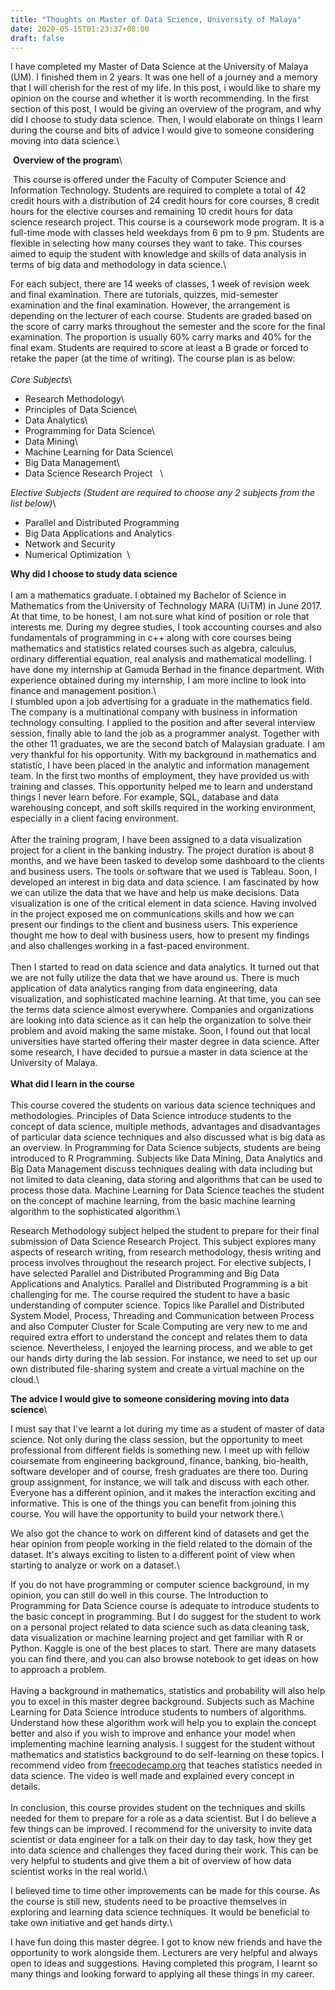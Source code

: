 ```yaml
---
title: "Thoughts on Master of Data Science, University of Malaya"
date: 2020-05-15T01:23:37+08:00
draft: false
---
```


I have completed my Master of Data Science at the University of Malaya (UM). I finished them in 2 years. It was one hell of a journey and a memory that I will cherish for the rest of my life. In this post, i would like to share my opinion on the course and whether it is worth recommending. In the first section of this post, I would be giving an overview of the program, and why did I choose to study data science. Then, I would elaborate on things I learn during the course and bits of advice I would give to someone considering moving into data science.\

 **Overview of the program**\

 This course is offered under the Faculty of Computer Science and Information Technology. Students are required to complete a total of 42 credit hours with a distribution of 24 credit hours for core courses, 8 credit hours for the elective courses and remaining 10 credit hours for data science research project. This course is a coursework mode program. It is a full-time mode with classes held weekdays from 6 pm to 9 pm. Students are flexible in selecting how many courses they want to take. This courses aimed to equip the student with knowledge and skills of data analysis in terms of big data and methodology in data science.\

For each subject, there are 14 weeks of classes, 1 week of revision week and final examination. There are tutorials, quizzes, mid-semester examination and the final examination. However, the arrangement is depending on the lecturer of each course. Students are graded based on the score of carry marks throughout the semester and the score for the final examination. The proportion is usually 60% carry marks and 40% for the final exam. Students are required to score at least a B grade or forced to retake the paper (at the time of writing). The course plan is as below:
 \
\
*Core Subjects*\

- Research Methodology\
- Principles of Data Science\
- Data Analytics\
- Programming for Data Science\
- Data Mining\
- Machine Learning for Data Science\
- Big Data Management\
- Data Science Research Project
 
\

*Elective Subjects (Student are required to choose any 2 subjects from the list below)*\

- Parallel and Distributed Programming
- Big Data Applications and Analytics
- Network and Security
- Numerical Optimization
 \

**Why did I choose to study data science**\
 \
I am a mathematics graduate. I obtained my Bachelor of Science in Mathematics from the University of Technology MARA (UiTM) in June 2017. At that time, to be honest, I am not sure what kind of position or role that interests me. During my degree studies, I took accounting courses and also fundamentals of programming in c++ along with core courses being mathematics and statistics related courses such as algebra, calculus, ordinary differential equation, real analysis and mathematical modelling. I have done my internship at Gamuda Berhad in the finance department. With experience obtained during my internship, I am more incline to look into finance and management position.\ 
 \
I stumbled upon a job advertising for a graduate in the mathematics field. The company is a multinational company with business in information technology consulting. I applied to the position and after several interview session, finally able to land the job as a programmer analyst. Together with the other 11 graduates, we are the second batch of Malaysian graduate. I am very thankful for his opportunity. With my background in mathematics and statistic, I have been placed in the analytic and information management team. In the first two months of employment, they have provided us with training and classes. This opportunity helped me to learn and understand things I never learn before. For example, SQL, database and data warehousing concept, and soft skills required in the working environment, especially in a client facing environment.\
 \
After the training program, I have been assigned to a data visualization project for a client in the banking industry. The project duration is about 8 months, and we have been tasked to develop some dashboard to the clients and business users. The tools or software that we used is Tableau. Soon, I developed an interest in big data and data science. I am fascinated by how we can utilize the data that we have and help us make decisions. Data visualization is one of the critical element in data science. Having involved in the project exposed me on communications skills and how we can present our findings to the client and business users. This experience thought me how to deal with business users, how to present my findings and also challenges working in a fast-paced environment.\
\
Then I started to read on data science and data analytics. It turned out that we are not fully utilize the data that we have around us. There is much application of data analytics ranging from data engineering, data visualization, and sophisticated machine learning. At that time, you can see the terms data science almost everywhere. Companies and organizations are looking into data science as it can help the organization to solve their problem and avoid making the same mistake. Soon, I found out that local universities have started offering their master degree in data science. After some research, I have decided to pursue a master in data science at the University of Malaya.\
 \
**What did I learn in the course**\
 \
This course covered the students on various data science techniques and methodologies. Principles of Data Science introduce students to the concept of data science, multiple methods, advantages and disadvantages of particular data science techniques and also discussed what is big data as an overview. In Programming for Data Science subjects, students are being introduced to R Programming. Subjects like Data Mining, Data Analytics and Big Data Management discuss techniques dealing with data including but not limited to data cleaning, data storing and algorithms that can be used to process those data. Machine Learning for Data Science teaches the student on the concept of machine learning, from the basic machine learning algorithm to the sophisticated algorithm.\

Research Methodology subject helped the student to prepare for their final submission of Data Science Research Project. This subject explores many aspects of research writing, from research methodology, thesis writing and process involves throughout the research project. For elective subjects, I have selected Parallel and Distributed Programming and Big Data Applications and Analytics. Parallel and Distributed Programming is a bit challenging for me. The course required the student to have a basic understanding of computer science. Topics like Parallel and Distributed System Model, Process, Threading and Communication between Process and also Computer Cluster for Scale Computing are very new to me and required extra effort to understand the concept and relates them to data science. Nevertheless, I enjoyed the learning process, and we able to get our hands dirty during the lab session. For instance, we need to set up our own distributed file-sharing system and create a virtual machine on the cloud.\

**The advice I would give to someone considering moving into data science**\

I must say that I've learnt a lot during my time as a student of master of data science. Not only during the class session, but the opportunity to meet professional from different fields is something new. I meet up with fellow coursemate from engineering background, finance, banking, bio-health, software developer and of course, fresh graduates are there too. During group assignment, for instance, we will talk and discuss with each other. Everyone has a different opinion, and it makes the interaction exciting and informative. This is one of the things you can benefit from joining this course. You will have the opportunity to build your network there.\ 

We also got the chance to work on different kind of datasets and get the hear opinion from people working in the field related to the domain of the dataset. It's always exciting to listen to a different point of view when starting to analyze or work on a dataset.\

If you do not have programming or computer science background, in my opinion, you can still do well in this course. The Introduction to Programming for Data Science course is adequate to introduce students to the basic concept in programming. But I do suggest for the student to work on a personal project related to data science such as data cleaning task, data visualization or machine learning project and get familiar with R or Python. Kaggle is one of the best places to start. There are many datasets you can find there, and you can also browse notebook to get ideas on how to approach a problem.\
\
Having a background in mathematics, statistics and probability will also help you to excel in this master degree background. Subjects such as Machine Learning for Data Science introduce students to numbers of algorithms. Understand how these algorithm work will help you to explain the concept better and also if you wish to improve and enhance your model when implementing machine learning analysis. I suggest for the student without mathematics and statistics background to do self-learning on these topics. I recommend video from [freecodecamp.org](https://www.youtube.com/watch?v=xxpc-HPKN28&list=PLWKjhJtqVAblQe2CCWqV4Zy3LY01Z8aF1&index=5&t=1s) that teaches statistics needed in data science. The video is well made and explained every concept in details.\
\
In conclusion, this course provides student on the techniques and skills needed for them to prepare for a role as a data scientist. But I do believe a few things can be improved. I recommend for the university to invite data scientist or data engineer for a talk on their day to day task, how they get into data science and challenges they faced during their work. This can be very helpful to students and give them a bit of overview of how data scientist works in the real world.\

I believed time to time other improvements can be made for this course. As the course is still new, students need to be proactive themselves in exploring and learning data science techniques. It would be beneficial to take own initiative and get hands dirty.\

I have fun doing this master degree. I got to know new friends and have the opportunity to work alongside them. Lecturers are very helpful and always open to ideas and suggestions. Having completed this program, I learnt so many things and looking forward to applying all these things in my career. 

